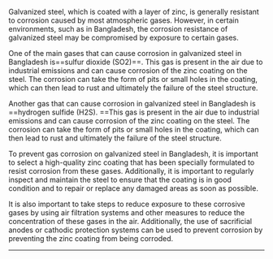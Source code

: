 Galvanized steel, which is coated with a layer of zinc, is generally resistant to corrosion caused by most atmospheric gases. However, in certain environments, such as in Bangladesh, the corrosion resistance of galvanized steel may be compromised by exposure to certain gases.

One of the main gases that can cause corrosion in galvanized steel in Bangladesh is==sulfur dioxide (SO2)==. This gas is present in the air due to industrial emissions and can cause corrosion of the zinc coating on the steel. The corrosion can take the form of pits or small holes in the coating, which can then lead to rust and ultimately the failure of the steel structure.

Another gas that can cause corrosion in galvanized steel in Bangladesh is ==hydrogen sulfide (H2S). ==This gas is present in the air due to industrial emissions and can cause corrosion of the zinc coating on the steel. The corrosion can take the form of pits or small holes in the coating, which can then lead to rust and ultimately the failure of the steel structure.

To prevent gas corrosion on galvanized steel in Bangladesh, it is important to select a high-quality zinc coating that has been specially formulated to resist corrosion from these gases. Additionally, it is important to regularly inspect and maintain the steel to ensure that the coating is in good condition and to repair or replace any damaged areas as soon as possible.

It is also important to take steps to reduce exposure to these corrosive gases by using air filtration systems and other measures to reduce the concentration of these gases in the air. Additionally, the use of sacrificial anodes or cathodic protection systems can be used to prevent corrosion by preventing the zinc coating from being corroded.

-----------------

